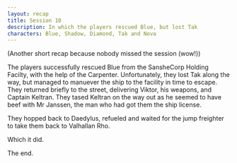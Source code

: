```yaml
---
layout: recap
title: Session 10
description: In which the players rescued Blue, but lost Tak
characters: Blue, Shadow, Diamond, Tak and Nova
---
```

(Another short recap because nobody missed the session (wow!))

The players successfully rescued Blue from the SansheCorp Holding Facilty, with the help of the Carpenter. Unfortunately, they lost Tak along the way, but managed to manuever the ship to the facility in time to escape. They returned briefly to the street, delivering Viktor, his weapons, and Captain Keltran. They tased Keltran on the way out as he seemed to have beef with Mr Janssen, the man who had got them the ship license.

They hopped back to Daedylus, refueled and waited for the jump freighter to take them back to Valhallan Rho.

Which it did.

The end.